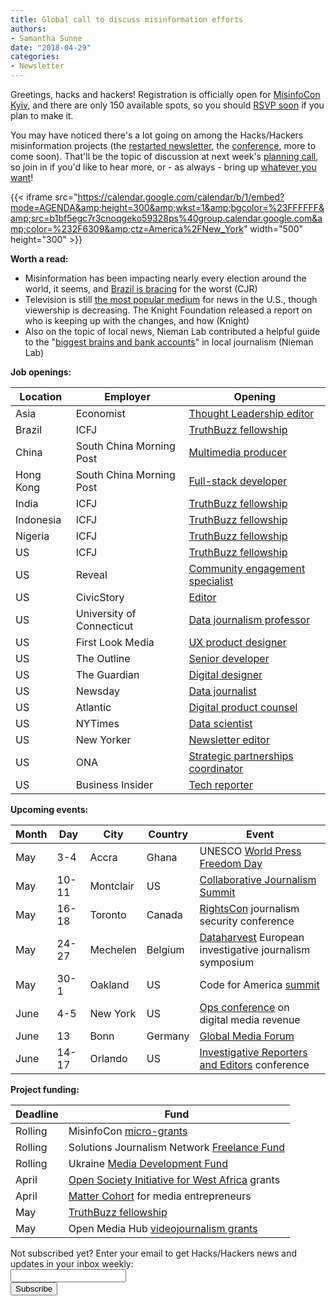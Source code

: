 ```yaml
---
title: Global call to discuss misinformation efforts
authors: 
- Samantha Sunne
date: "2018-04-29"
categories:
- Newsletter
---
```


Greetings, hacks and hackers! Registration is officially open for [MisinfoCon Kyiv](https://misinfocon.com/misinfocon-kyiv-may-29-30-402677289e92), and there are only 150 available spots, so you should [RSVP soon](https://www.eventbrite.com/e/misinfocon-kyiv-a-global-summit-on-misinformation-tickets-45341963032) if you plan to make it.

You may have noticed there's a lot going on among the Hacks/Hackers misinformation projects (the [restarted newsletter](https://mailchi.mp/hackshackers/announcing-misinfocon-kyiv-2), the [conference](https://misinfocon.com/misinfocon-kyiv-may-29-30-402677289e92), more to come soon). That'll be the topic of discussion at next week's [planning call](https://hackshackers.com/resources/global-open-call/), so join in if you'd like to hear more, or - as always - bring up [whatever you want](https://docs.google.com/document/d/1KtsWrrStnimnM7_h43Vk3CgTff6d7TipDuTmSG_KDWQ/edit#heading=h.2u3rt0kz60gp)!

{{< iframe src="https://calendar.google.com/calendar/b/1/embed?mode=AGENDA&amp;height=300&amp;wkst=1&amp;bgcolor=%23FFFFFF&amp;src=b1bf5egc7r3cnoqgeko59328ps%40group.calendar.google.com&amp;color=%232F6309&amp;ctz=America%2FNew_York" width="500" height="300" >}}

**Worth a read:**

* Misinformation has been impacting nearly every election around the world, it seems, and [Brazil is bracing](https://www.cjr.org/analysis/brazil-fake-news.php) for the worst (CJR)
* Television is still [the most popular medium](https://knightfoundation.org/reports/local-tv-news-and-the-new-media-landscape) for news in the U.S., though viewership is decreasing. The Knight Foundation released a report on who is keeping up with the changes, and how (Knight)
* Also on the topic of local news, Nieman Lab contributed a helpful guide to the "[biggest brains and bank accounts](http://www.niemanlab.org/2018/04/whos-who-in-local-news-a-guide-to-the-biggest-brains-and-bank-accounts-in-the-fight-for-local-journalism/)" in local journalism (Nieman Lab)

**Job openings:**

| Location | Employer | Opening |
| -------- | -------- | ------- |
Asia | Economist | [Thought Leadership editor](https://www.linkedin.com/jobs/view/620075390/)
Brazil | ICFJ | [TruthBuzz fellowship](http://ijnet.org/en/opportunities/truthbuzz-fellowship-seeks-media-professionals-partner-organizations-brazil-india)
China | South China Morning Post | [Multimedia producer](http://ijnet.org/en/opportunities/south-china-morning-post-seeks-multimedia-producerpresenter-china)
Hong Kong | South China Morning Post | [Full-stack developer](https://www.cpjobs.com/hk/job/web-developer-full-stack-ref-caf-ditt-wdfs-2270900)
India | ICFJ | [TruthBuzz fellowship](http://ijnet.org/en/opportunities/truthbuzz-fellowship-seeks-media-professionals-partner-organizations-brazil-india)
Indonesia | ICFJ | [TruthBuzz fellowship](http://ijnet.org/en/opportunities/truthbuzz-fellowship-seeks-media-professionals-partner-organizations-brazil-india)
Nigeria | ICFJ | [TruthBuzz fellowship](http://ijnet.org/en/opportunities/truthbuzz-fellowship-seeks-media-professionals-partner-organizations-brazil-india)
US | ICFJ | [TruthBuzz fellowship](http://ijnet.org/en/opportunities/truthbuzz-fellowship-seeks-media-professionals-partner-organizations-brazil-india)
US | Reveal | [Community engagement specialist](https://inn.org/job/community-engagement-specialist/)
US | CivicStory | [Editor](https://inn.org/job/civicstory-new-jersey-2542-editor/)
US | University of Connecticut | [Data journalism professor](https://academicjobsonline.org/ajo/jobs/10917)
US | First Look Media | [UX product designer](https://boards.greenhouse.io/firstlookmedia/jobs/797388#.WuO6IFMvwWo)
US | The Outline | [Senior developer](https://boards.greenhouse.io/theoutline/jobs/1128729)
US | The Guardian | [Digital designer](https://workforus.theguardian.com/jobs/new00005p/)
US | Newsday | [Data journalist](https://newsday.wd1.myworkdayjobs.com/en-US/Newsda/job/Melville-Pinelawn-Rd/Data-Journalist_R334)
US | Atlantic | [Digital product counsel](http://atlanticmedia.theresumator.com/apply/jobs/details/LQM7Z9INnu)
US | NYTimes | [Data scientist](https://www.linkedin.com/jobs/view/622430069/)
US | New Yorker | [Newsletter editor](https://t.co/SnJY9wS6bC)
US | ONA | [Strategic partnerships coordinator](https://journalists.org/about/jobs/strategic-partnerships-coordinator/)
US | Business Insider | [Tech reporter](http://talkingbiznews.com/biz-news-help-wanted/business-insider-seeks-a-tech-reporter-3/)

**Upcoming events:**

| Month | Day | City | Country | Event |
| ----- | --- | ---- | ------- | ----- |
May | 3-4 | Accra | Ghana | UNESCO [World Press Freedom Day](https://en.unesco.org/news/ghana-host-2018-edition-world-press-freedom-day)
May | 10-11 | Montclair | US | [Collaborative Journalism Summit](https://www.eventbrite.com/e/2018-collaborative-journalism-summit-tickets-42048839210)
May | 16-18 | Toronto | Canada | [RightsCon](https://www.rightscon.org/) journalism security conference
May | 24-27 | Mechelen | Belgium | [Dataharvest](http://www.journalismfund.eu/european-investigative-journalism-dataharvest-conference) European investigative journalism symposium
May | 30-1 | Oakland | US | Code for America [summit](http://link.routefifty.com/click/11855566.42393/aHR0cDovL3d3dy5jdmVudC5jb20vZC82dHFtdGo_UmVmSUQ9Y2Zh/5a550f902ddf9c667efca629C9203e23f)
June | 4-5 | New York | US | [Ops conference](https://links.ifttt.com/wf/click?upn=47Ma65zk15Dxq4ShPEq4x4NGZW-2Fi8kW2lYsSFJ8oxK8YfeWrXHB2Y3Ara-2FaVJ1LjVMQ-2B2c89AmBTgpmdTttaLQ-3D-3D_h3EYRiceYmcE2w0m2fAsUdvQn6qbOUOB2Sacjxu96PubrDHVYh90tkbFAxRCFiSKTZ5z4HJrqQvpM53Cwo7VCq0Uwd43g0XgEXsdy7qJLpPoX7HtKA-2FQeSz7xY2e-2Fq7vs0Z-2F113wE8IMdRVzDEfXnczdmRUQm59mQqzzUSobSuCEj4wu-2FReQRWVOZ5sJ74lVGjvVSQT-2BBgey-2BWRs9Wkr04P6GElU25-2FXcOE4PiPXJ7TMHydbVAZU2TeFaZ0-2F-2FjxVQkqPKkHdZVgkPLdr8W3-2FT40LDBCqseS-2B3WiHWfSf45MgvJdwUGE0VMCOPozdsR0F) on digital media revenue
June | 13 | Bonn | Germany | [Global Media Forum](https://ijnet.org/en/opportunities/global-media-forum-showcase-startups-germany)
June | 14-17 | Orlando | US | [Investigative Reporters and Editors](https://links.ifttt.com/wf/click?upn=IX-2Fi-2BCN1pErcSg6j4qopAswQdl6zHJO0C2aU4utXXuLLDF0AtWLVgqSXM7gxnULY_h3EYRiceYmcE2w0m2fAsUdvQn6qbOUOB2Sacjxu96PubrDHVYh90tkbFAxRCFiSKTZ5z4HJrqQvpM53Cwo7VCq0Uwd43g0XgEXsdy7qJLpPoX7HtKA-2FQeSz7xY2e-2Fq7vEdnsmXjs3qbkv24tAwrsgkD2T6OL24NlEjixDcs33twOxo9cLznjNpHOwPzG4LfBFQ0s-2Bcj112fQqCOiT5Zy9sPxJbJGg9YU6bXMnHEXpEio9ya5tu8qFIrApGDkc5JdIPsi2uzm3nqy16UNfxfd7GLfkajo7pz-2FWVcFxtyrGgd-2F4hx05CSw-2BBT5hIRZavcU) conference

**Project funding:**

| Deadline | Fund |
| -------- | ---- |
Rolling | MisinfoCon [micro-grants](https://docs.google.com/forms/d/e/1FAIpQLScyX13mJU0DLUaoAFijjClCOUbzKrdqfFR2gMwv0eXVKJYXyQ/viewform?c=0&w=1)
Rolling | Solutions Journalism Network [Freelance Fund](https://thewholestory.solutionsjournalism.org/now-offering-travel-funds-for-freelancers-857c49f9b395)
Rolling | Ukraine [Media Development Fund](http://ijnet.org/en/opportunities/media-development-grants-available-ukraine)
April | [Open Society Initiative for West Africa](http://www.osiwa.org/grants/) grants
April | [Matter Cohort](https://medium.com/matter-driven-narrative/build-the-media-platform-of-tomorrow-49e00e246d20) for media entrepreneurs
May | [TruthBuzz fellowship](http://ijnet.org/en/opportunities/truthbuzz-fellowship-seeks-media-professionals-partner-organizations-brazil-india)
May | Open Media Hub [videojournalism grants](http://ijnet.org/en/opportunities/open-media-hub-offers-grants-video-projects-eastern-europe-mena)

<div id="mc_embed_signup"><form id="mc-embedded-subscribe-form" class="validate" action="//hackshackers.us1.list-manage.com/subscribe/post?u=c56f2e53d5ed6ef87f8aaa75c&amp;id=fb2bc6f10b" method="post" name="mc-embedded-subscribe-form" novalidate="" target="_blank">

<div id="mc_embed_signup_scroll">

<div class="mc-field-group"><label for="mce-EMAIL">Not subscribed yet? Enter your email to get Hacks/Hackers news and updates in your inbox weekly:  </label></div>

<div class="mc-field-group"><input id="mce-EMAIL" class="required email" name="EMAIL" type="email" value="" /></div>

<!-- real people should not fill this in and expect good things - do not remove this or risk form bot signups-->

<div style="position: absolute; left: -5000px;"><input tabindex="-1" name="b_c56f2e53d5ed6ef87f8aaa75c_fb2bc6f10b" type="text" value="" /></div>

<div class="clear"><input id="mc-embedded-subscribe" class="button" name="subscribe" type="submit" value="Subscribe" /></div>

</div>

</form></div>

<!--End mc_embed_signup-->

<meta name="twitter:card" content="summary">

<meta name="twitter:image:src" content="https://hackshackers.com/content-images/about/hackshackers_logomark.png">

